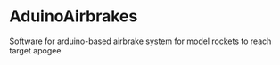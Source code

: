 # AduinoAirbrakes
Software for arduino-based airbrake system for model rockets to reach target apogee
